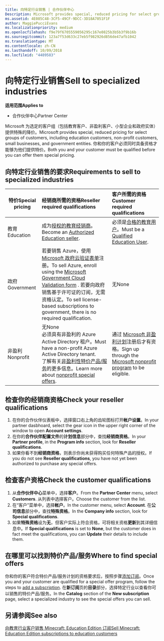 ```yaml
---
title: 向特定行业销售 | 合作伙伴中心
Description: Microsoft provides special, reduced pricing for select groups of customers, including education customers, non-profit customers, and government users.
ms.assetid: 4E085C48-3CF5-49CF-9DCC-3D18A7051F1F
author: MaggiePucciEvans
ms.localizationpriority: medium
ms.openlocfilehash: f9e79f6705559056295c167e0825b3b5b3f9b16b
ms.sourcegitcommit: 123a7f53d633c27eb5f982926d856de47afb1042
ms.translationtype: MT
ms.contentlocale: zh-CN
ms.lasthandoff: 10/09/2018
ms.locfileid: "4489583"
---
```

# <a name="sell-to-specialized-industries"></a><span data-ttu-id="e653d-102">向特定行业销售</span><span class="sxs-lookup"><span data-stu-id="e653d-102">Sell to specialized industries</span></span>

**<span data-ttu-id="e653d-103">适用范围</span><span class="sxs-lookup"><span data-stu-id="e653d-103">Applies to</span></span>**

-  <span data-ttu-id="e653d-104">合作伙伴中心</span><span class="sxs-lookup"><span data-stu-id="e653d-104">Partner Center</span></span>

<span data-ttu-id="e653d-105">Microsoft 为选定的客户组（包括教育客户、非盈利客户、小型企业和政府实体）提供特殊的降价。</span><span class="sxs-lookup"><span data-stu-id="e653d-105">Microsoft provides special, reduced pricing for select groups of customers, including education customers, non-profit customers, small businesses, and government entities.</span></span> <span data-ttu-id="e653d-106">你和你的客户必须同时具备资格才能够为他们提供特价。</span><span class="sxs-lookup"><span data-stu-id="e653d-106">Both you and your customer must be qualified before you can offer them special pricing.</span></span> 

## <a name="requirements-to-sell-to-specialized-industries"></a><span data-ttu-id="e653d-107">向特定行业销售的要求</span><span class="sxs-lookup"><span data-stu-id="e653d-107">Requirements to sell to specialized industries</span></span>

|**<span data-ttu-id="e653d-108">特价</span><span class="sxs-lookup"><span data-stu-id="e653d-108">Special pricing</span></span>**   |**<span data-ttu-id="e653d-109">经销商所需的资格</span><span class="sxs-lookup"><span data-stu-id="e653d-109">Reseller required qualifications</span></span>**   |**<span data-ttu-id="e653d-110">客户所需的资格</span><span class="sxs-lookup"><span data-stu-id="e653d-110">Customer required qualifications</span></span>**   |
|----------------------------|:---------------------------------|:------------------------------------------|
|<span data-ttu-id="e653d-111">教育</span><span class="sxs-lookup"><span data-stu-id="e653d-111">Education</span></span>   |<span data-ttu-id="e653d-112">成为[授权的教育经销商](https://www.mepn.com)。</span><span class="sxs-lookup"><span data-stu-id="e653d-112">Become an [Authorized Education seller](https://www.mepn.com).</span></span>   | <span data-ttu-id="e653d-113">必须是[合格的教育用户](http://www.microsoftvolumelicensing.com/DocumentSearch.aspx?Mode=3&DocumentTypeId=7)。</span><span class="sxs-lookup"><span data-stu-id="e653d-113">Must be a [Qualified Education User](http://www.microsoftvolumelicensing.com/DocumentSearch.aspx?Mode=3&DocumentTypeId=7).</span></span>   |
|<span data-ttu-id="e653d-114">政府</span><span class="sxs-lookup"><span data-stu-id="e653d-114">Government</span></span>   |<span data-ttu-id="e653d-115">若要销售 Azure，使用 [Microsoft 政府云验证表单](http://azuregov.microsoft.com/csp)注册。</span><span class="sxs-lookup"><span data-stu-id="e653d-115">To sell Azure, enroll using the [Microsoft Government Cloud Validation form](http://azuregov.microsoft.com/csp) .</span></span> <span data-ttu-id="e653d-116">若要向政府销售基于许可证的订阅，无需资格认定。</span><span class="sxs-lookup"><span data-stu-id="e653d-116">To sell license-based subscriptions to government, there is no required qualification.</span></span>|   <span data-ttu-id="e653d-117">无</span><span class="sxs-lookup"><span data-stu-id="e653d-117">None</span></span>|
|<span data-ttu-id="e653d-118">非盈利</span><span class="sxs-lookup"><span data-stu-id="e653d-118">Nonprofit</span></span>  |<span data-ttu-id="e653d-119">无</span><span class="sxs-lookup"><span data-stu-id="e653d-119">None</span></span><br><span data-ttu-id="e653d-120">必须具有非盈利的 Azure Active Directory 租户。</span><span class="sxs-lookup"><span data-stu-id="e653d-120">Must have a non-profit Azure Active Directory tenant.</span></span><br><span data-ttu-id="e653d-121">了解有关[非盈利性特价产品/服务](https://assetsprod.microsoft.com/mpn/en-us/nonprofit-skus-in-csp-faq.pdf)的更多信息。</span><span class="sxs-lookup"><span data-stu-id="e653d-121">Learn more about [nonprofit special offers](https://assetsprod.microsoft.com/mpn/en-us/nonprofit-skus-in-csp-faq.pdf).</span></span>   |<span data-ttu-id="e653d-122">通过 [Microsoft 非盈利计划](https://nonprofit.microsoft.com/#/register)注册后才有资格。</span><span class="sxs-lookup"><span data-stu-id="e653d-122">Sign up through the [Microsoft nonprofit program](https://nonprofit.microsoft.com/#/register) to be eligible.</span></span>   |


## <a name="check-your-reseller-qualifications"></a><span data-ttu-id="e653d-123">检查你的经销商资格</span><span class="sxs-lookup"><span data-stu-id="e653d-123">Check your reseller qualifications</span></span>

1.  <span data-ttu-id="e653d-124">在你的合作伙伴仪表板中，选择窗口右上角的齿轮图标打开**帐户设置**。</span><span class="sxs-lookup"><span data-stu-id="e653d-124">In your partner dasbhoard, select the gear icon in the upper right corner of the window to open **Account settings**.</span></span>
2.  <span data-ttu-id="e653d-125">在你的**合作伙伴配置文件**的**计划信息**部分中，查找**经销商资格**。</span><span class="sxs-lookup"><span data-stu-id="e653d-125">In your **Partner profile**, in the **Program info** section, look for **Reseller qualifications**.</span></span>
3.  <span data-ttu-id="e653d-126">如果你看不到**经销商资格**，则表示你尚未获得购买任何特殊产品的授权。</span><span class="sxs-lookup"><span data-stu-id="e653d-126">If you do not see **Reseller qualifications**, you have not yet been authorized to purchase any special offers.</span></span>

## <a name="check-the-customer-qualifications"></a><span data-ttu-id="e653d-127">检查客户资格</span><span class="sxs-lookup"><span data-stu-id="e653d-127">Check the customer qualifications</span></span>

1.  <span data-ttu-id="e653d-128">从**合作伙伴中心**菜单中，选择**客户**。</span><span class="sxs-lookup"><span data-stu-id="e653d-128">From the **Partner Center** menu, select **Customers**.</span></span> <span data-ttu-id="e653d-129">从列表中选择客户。</span><span class="sxs-lookup"><span data-stu-id="e653d-129">Choose the customer from the list.</span></span>
2.  <span data-ttu-id="e653d-130">在“客户”菜单中，选择**帐户**。</span><span class="sxs-lookup"><span data-stu-id="e653d-130">In the customer menu, select **Account**.</span></span> <span data-ttu-id="e653d-131">在**公司信息**部分中，查找**特殊资格**。</span><span class="sxs-lookup"><span data-stu-id="e653d-131">In the **Company info** section, look for **Special qualifications**.</span></span>
3.  <span data-ttu-id="e653d-132">如果**特殊资格**设为**无**，但客户实际上符合资格，可将相关资格**更新**到其详细信息中。</span><span class="sxs-lookup"><span data-stu-id="e653d-132">If **Special qualifications** is set to **None**, but the customer does in fact meet the qualifications, you can **Update** their details to include them.</span></span>

## <a name="where-to-find-special-offers"></a><span data-ttu-id="e653d-133">在哪里可以找到特价产品/服务</span><span class="sxs-lookup"><span data-stu-id="e653d-133">Where to find special offers</span></span>

<span data-ttu-id="e653d-134">你和你的客户符合特价产品/服务计划的资格要求后，按照步骤[添加订阅](create-a-new-subscription.md)。</span><span class="sxs-lookup"><span data-stu-id="e653d-134">Once you and your customer are qualified for a special offer program, follow the steps to [add a subscription](create-a-new-subscription.md).</span></span> <span data-ttu-id="e653d-135">在**新订阅**页的**目录**部分，选择特定行业以查看你可以销售的特价产品/服务。</span><span class="sxs-lookup"><span data-stu-id="e653d-135">In the **Catalog** section of the **New subscription** page, select a specialized industry to see the special offers you can sell.</span></span>

## <a name="see-also"></a><span data-ttu-id="e653d-136">另请参阅</span><span class="sxs-lookup"><span data-stu-id="e653d-136">See also</span></span>

[<span data-ttu-id="e653d-137">向教育行业客户销售 Minecraft: Education Edition 订阅</span><span class="sxs-lookup"><span data-stu-id="e653d-137">Sell Minecraft: Education Edition subscriptions to education customers</span></span>](minecraft-subscriptions.md)


 

 

 



